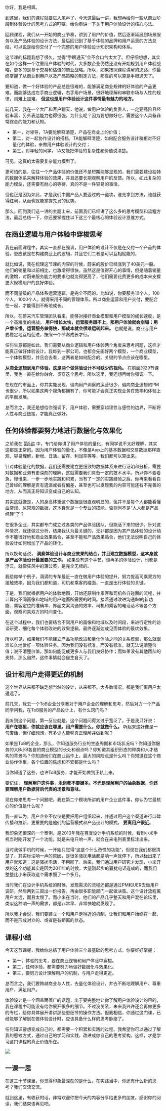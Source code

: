 你好，我是相辉。

到这里，我们的课程就要进入尾声了，今天这最后一讲，我想再给你一些从商业阶段到体验设计的思考方式的叮嘱，给你串讲一下关于用户体验设计的核心心法。

回顾课程，我们从一开始的商业节奏，讲到了用户的价值，然后逐渐延展到场景服务以及产品体验的设计方法，最后回归到了基于体验的品牌和用户运营的方法总结，可以说是给你交付了一个完整的用户体验设计知识架构和体系。

这节课的标题我想了很久，觉得“手眼通天”会不会口气太大了。但仔细想想，其实在如今这样一个注重用户体验的时代，大多数企业仍然还没有开始规划用户体验战略，更多的是基于交易和估值的商业战略。所以，如果按照课程讲解的思路，你最终掌握了从商业到用户以及产品策略的制定方法，那真的可以算是手眼通天了。

要知道，做一个好体验的产品总是很难的，能够满足商业规律的好体验的产品更难。而能够达成左手商业逻辑，右手用户场景，很好地理解和串联市场与人性的规律，则难上加难。 **但这也是用户体验设计这件事情最有魅力的地方。**

前几天，我在一个大厂和客户聊天，他说，做用户体验的负责人，一定要高阶且经验丰富，另外表达能力也得很强。为什么呢？因为要想做好它，需要这个人具备非常综合的能力和认知。

- 第一，对领导，TA要能解释清楚，产品在商业上的价值；
- 第二，对一起协作设计的搭档，TA能解释清楚，如何配合服务设计和相对不好量化的体验，来做用户体验设计的交付；
- 第三，对年轻的同学，TA又能把体验的复杂性和价值说清楚。

可见，这真的太需要复杂能力模型了。

更可怕的是，往往一个产品体验的价值还不是短期能够显现的，我们需要建设独特的数据体系来解释体验的效果，并且还要长期观察用户的反馈。所以，如此复杂的能力模型，还需要有耐心的等待，真的不是一件容易的事情。

但也正是因为如此，才是我们中国产品人要迈过的一道坎，谁先拿到方法，谁就获得红利，从而也就能掌握先发的优势。

那么，回到我们这一讲的主题上来，前面我们已经讲了这么多的思考模型和流程方法，最后总结一下，你还要掌握住以下这三个最核心的体验设计思维方式。

## 在商业逻辑与用户体验中穿梭思考

我在前面课程中，其实一直都在强调，用户体验的设计不仅是在交付一个产品的体验，更应该是在构建商业上的逻辑，并且它们二者是可以互相赋能的。

就比如说，我在梳理这节课的内容的时候，蔚来的股价已经涨到了40美元一股。他们的销量和以前相比，也激增得很快。虽然这是值得开心的事情，但是随着销量的激增，对蔚来服务能力的要求也就变得更高了，他们需要花费更多的成本来支撑更大规模用户的良好体验。

而不同量级的产品体系运营逻辑，是完全不同的。比如说，你要服务10个人，100个人，1000个人，就得采用不同的管理体系。所以商业运营和用户交付，要配合在一起，才能得到不断地成长。

所以，在蔚来汽车管理团队看来，能够对接好商业模型和用户模型的成长速度，是一个高难度的挑战。 **用户增长太快，运营服务跟不上，那用户体验就会崩塌；用户增长慢，运营服务做得快，那成本就会很难运转起来。** 也就是说，商业与用户要稳定地互相促进，按照一个节奏成长才行。

任何生意都是如此，我们需要从商业逻辑和用户体验两个角度来思考问题，这样才能真正做好体验设计。我每到一家公司，也都会先画好两个模型，一个商业模型，一个体验模型，并且会去看，这两者是如何配合的、关键的节点应该在哪里。

**从商业逻辑到用户体验，这是两个做体验设计不可缺少的视角。** 在前面的29节课里，我也一直在给你融合、贯穿这个思考。所以这里，我还想再给你强调一下。

在现在的市面上，你其实能发现，偏向用户洞察的运营很少，偏向商业逻辑的PM也很少，所以如果这两个视角都拥有了，你可能才会真正实现业务在效率和体验上的平衡发展。

总而言之，我还是想给你强调下，用户体验，需要穿越理性与感性的边界，不断将人性与商业链接，才能真正做好。

## 任何体验都要努力地进行数据化与效果化

之前我在 [第5讲](https://time.geekbang.org/column/article/283686) 中，专门给你讲了用户体验的量化，有同学说不太好理解，其实这都是正常的。因为用户体验的量化，不像是App上的基本数据和交易数据那样直观、容易理解，新增、日活、留存、利润率等等，我们都可以算出来。

针对体验量化的数据，我们还需要建立更细致的数据体系来进行证明和分析，需要对数据和业务有更深刻的理解，这就需要我们具备一定的技术水平。所以你不要着急，慢慢来，一步一步地实践和积累，当有了一定的实践经验之后，你再来看看自己曾经的理解是否有遗漏或者有偏差，甚至也可以发现我的内容可能还有不完善的地方，从而真正将知识变成自己的认知。

其实这就像是，人的身高体重这个数据是很直观明显的，但并不是每个人都能看懂血常规、尿常规的数据，这本身就是一个专业的技能，否则岂不是“人人都是产品经理”了？

在很多企业，其实都专门成立过各类的产品体验团队，但能活下来的很少。针对这种情况，我还做过分析，结果我认为最关键的，无非都是因为其产品体验的设计动作不能很好地和商业效果贴合，甚至不能和产品效果贴合，他们无法说明自己的体验设计如何增加了产品的转化。

所以换句话说， **洞察体验设计与商业效果的结合，并且建立数据模型，这本身就是产品体验设计最重要的工作。** 如果没有这个手艺，谈再多的体验设计，也都是浮云，就像狂风中的蒲公英，是完全无根的。

我给你举个例子，滴滴的专车最近一直在做用户体验的提升，努力提高司乘双方的接触效率。因为我们都知道，司机和乘客的碰面，一直是出行体验的关键。

于是，我们就根据用户的体验地图，开始还原制作乘客和司机各自碰面的流程，并计算出不同画像和地域的用户碰面所需要的时间。接着通过改进沟通IM的新功能、乘客定位的准确率、界面文案沟通的效率、司机和乘客的电话话术等各个方面，观察司乘双方的时间变化。

在这个过程中，我们也要结合不同用户的画像和地域以及时间段，来进行定性的访谈研究，细化每个体验改进的效果逻辑，最终逐渐达成见面体验的最优效果。

所以可见，如果我们不能建立产品功能改进和量化体验之间的关系模型，那么就很难长久地做好一项体验任务。因为我们没有标准，而没有标准，就无法说清楚价值；说不清楚价值，那如何能促成更多人与我们良好协作；而如果没有其他团队的支持，那么自然，这件事情就会自生自灭了。

## 设计和用户走得更近的机制

这个世界从来都不缺乏想当然的设计，从来都不。大多数情况，都是我们离用户太遥远了。

前几天，我去一个ToB企业分享我对于用户企业的理解和思考，然后对方一个产品同学问我，在ToB服务的产品设计上，有什么窍门吗？

我听到这个问题，第一反应就是，这个问题问得太过于宽泛了。于是我只好说： **用户在哪里，你就应该在哪里。用户需要什么，你就做什么。** 听起来这好像是一句废话，但仔细想想，有多少人能够真正理解并做到呢？

如果是ToB的企业，那么，你知道服务行业的生态周期和市场状况吗？你知道你服务的大B小B各自的商业模型的长处和弱点吗？你知道其组织形态的种类和人才结构的背景吗？你知道他们在商业运作上，最大的风险点是什么吗？你知道在这个商业协作体里，各个位置的焦虑和不安都是什么吗？

当你知道了这些，也许ToB服务，才能开始做到正轨上来。

要记住， **理解用户这件事，永远都不要嫌多。不光是理解用户的抽象数据，你还要理解用户数据背后代表的场景和意味。**

现在你来思考一个问题吧，我在第二个模块所讲的用户企业这件事，你认为它最核心的价值是什么呢？

我一直认为，用户企业不仅仅是要把用户组织起来，并通过用户这个渠道进行口碑传播和拉新，更重要的是他们的运营模式和产品设计的模式， **要离用户很近**。

我印象还很深的一个案例，是2010年我在百度设计手机系统的时候，看到小米手机当时刚开发了一个功能，就是来电只响一声，就会在来电列表里标注出来。

当时我做手机的时候，一开始只觉得“这是个什么奇怪的功能”，但现在我们都很清楚了，其实标注响一声的原因，是很多骚扰电话都是响一声就停下，所以标出来了用户就知道：这是骚扰电话，不用回了。后来，我们通过用户研究才发现，小米开发的这个功能其实是因为2011年的时候，大量刚起步的骚扰电话造成的，而我们整整比小米获取这个需求慢了一个多月。

当时我们在设计手机系统的时候，发现需求的流程还都是通过PM和UER去做用户调研，然后两到三周出一份报告，再由很多职能部门一起做决策。这个设计流程离用户太远，而且太慢了。而小米在当时，他们的产品几乎整天和用户混在论坛里，类似这种响一声的需求，都是非常早、非常快地就发现了。

所以我才会说，我们要建立一个和用户走得近的机制，让我们和用户始终在一起，而不是形成对立的、或者是有距离的状态。

## 课程小结

今天这节课呢，我给你总结了用户体验三个最基础的思考方式，你要好好掌握：

- 第一，体验的思考，要在商业逻辑和用户体验中穿梭。
- 第二，任何体验，都需要努力地做好数据化与效果化。
- 第三，要努力设计理解用户的机制，与用户走得更近。

总而言之，我们要跨越商业与人性，去量化体验设计，并去不断地理解用户、尊重用户、满足用户。

体验设计是一个涵盖面很广的话题，出于要完整地让你了解用户体验设计的目的，我在课程中可能没有给你展开很多的细节。不过没关系，未来我兴许还会再做更多的专栏，给你具体展开讲讲那些更细节的操作方法。但我相信，你通过这门课，已经能够了解到在做体验设计时，应该具备什么样的思考脉络了。

任何知识要想变成自己的，都需要一个积累和实践的过程。我希望你可以通过了解我的思考方式，通过自己的学习和实践，改进成你自己的思考架构。这样，才是学习这门课程的真正价值所在。

![](https://static001.geekbang.org/resource/image/d6/yy/d66a80da6e206a5007da6caae9a931yy.jpg?wh=1500*771)

## 一课一思

在这三十节课里，你觉得印象最深刻的是什么，在实践当中，你还有什么新的思考？我们交流交流。

就到这里，有收获的话，非常欢迎你把今天的内容分享给更多的朋友。感谢你的阅读，我们结束语再见吧。
